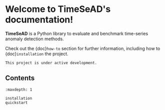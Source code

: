 # Welcome to TimeSeAD's documentation!

**TimeSeAD** is a Python library to evaluate and benchmark time-series anomaly detection methods.

Check out the {doc}`how-to` section for further information, including how to {doc}`installation` the project.

```{note}
This project is under active development.
```

## Contents
```{toctree}
:maxdepth: 1

installation
quickstart
```
